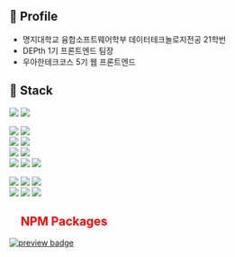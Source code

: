 <h2 align="left">👤 Profile</h2>

- 명지대학교 융합소프트웨어학부 데이터테크놀로지전공 21학번
- DEPth 1기 프론트엔드 팀장
- 우아한테크코스 5기 웹 프론트엔드

<h2 align="left">🔨 Stack</h2>
<p align="left">  
  <img src="https://img.shields.io/badge/-TypeScript-3178C6?style=flat-square&logo=TypeScript&logoColor=white"/>
  <img src="https://img.shields.io/badge/-React-61DAFB?style=flat-square&logo=React&logoColor=white"/>
</p>
<p align="left">  
  <img src="https://img.shields.io/badge/-Node.js-339933?style=flat-square&logo=Node.js&logoColor=white"/>
  <img src="https://img.shields.io/badge/-Spring Boot-6DB33F?style=flat-square&logo=Spring-Boot&logoColor=white"/>
  <br>
  <img src="https://img.shields.io/badge/-NestJS-E0234E?style=flat-square&logo=NestJS&logoColor=white"/>
  <img src="https://img.shields.io/badge/-MySQL-4479A1?style=flat-square&logo=MySQL&logoColor=white"/>
  <br>
  <img src="https://img.shields.io/badge/-Amazon AWS-232F3E?style=flat-square&logo=Amazon-AWS&logoColor=white"/>
  <img src="https://img.shields.io/badge/-Github Action-2088FF?style=flat-square&logo=GitHub-Actions&logoColor=white"/>
  <br>
  <img src="https://img.shields.io/badge/-Docker-2496ED?style=flat-square&logo=Docker&logoColor=white"/>
  <img src="https://img.shields.io/badge/-Redis-DC382D?style=flat-square&logo=Redis&logoColor=white"/>
  <img src="https://img.shields.io/badge/-Oracle-F80000?style=flat-square&logo=Oracle&logoColor=white"/>
</p>

<p align="left">
  <img src="https://img.shields.io/badge/-Python-3776AB?style=flat-square&logo=python&logoColor=white"/>
  <img src="https://img.shields.io/badge/-Java-007396?style=flat-square&logo=java&logoColor=white"/>
  <img src="https://img.shields.io/badge/-Kotlin-F88218?style=flat-square&logo=kotlin&logoColor=white"/>
  <br>
  <img src="https://img.shields.io/badge/-C-A8B9CC?style=flat-square&logo=C&logoColor=white"/>
  <img src="https://img.shields.io/badge/-C%23-239120?style=flat-square&logo=C-Sharp&logoColor=white"/>
  <img src="https://img.shields.io/badge/-Unity-000000?style=flat-square&logo=Unity&logoColor=white"/>
</p>

<h2 style=color:red align="left"><img height=15px src="http://is.am/597k" /> NPM Packages</h2>
  
[<img alt="preview badge" src="https://img.shields.io/npm/v/react-random-slot-machine?label=react-random-slot-machine&style=flat-square&logo=react&color=blue">](https://www.npmjs.com/package/react-random-slot-machine)
